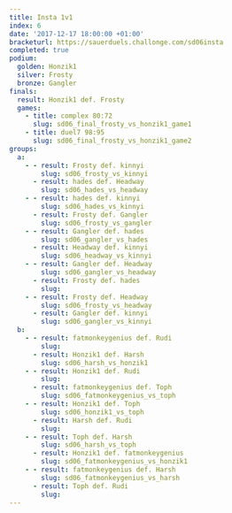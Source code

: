 ```yaml
---
title: Insta 1v1
index: 6
date: '2017-12-17 18:00:00 +01:00'
bracketurl: https://sauerduels.challonge.com/sd06insta
completed: true
podium:
  golden: Honzik1
  silver: Frosty
  bronze: Gangler
finals:
  result: Honzik1 def. Frosty
  games:
    - title: complex 80:72
      slug: sd06_final_frosty_vs_honzik1_game1
    - title: duel7 98:95
      slug: sd06_final_frosty_vs_honzik1_game2
groups:
  a:
    - - result: Frosty def. kinnyi
        slug: sd06_frosty_vs_kinnyi
      - result: hades def. Headway
        slug: sd06_hades_vs_headway
    - - result: hades def. kinnyi
        slug: sd06_hades_vs_kinnyi
      - result: Frosty def. Gangler
        slug: sd06_frosty_vs_gangler
    - - result: Gangler def. hades
        slug: sd06_gangler_vs_hades
      - result: Headway def. kinnyi
        slug: sd06_headway_vs_kinnyi
    - - result: Gangler def. Headway
        slug: sd06_gangler_vs_headway
      - result: Frosty def. hades
        slug:
    - - result: Frosty def. Headway
        slug: sd06_frosty_vs_headway
      - result: Gangler def. kinnyi
        slug: sd06_gangler_vs_kinnyi
  b:
    - - result: fatmonkeygenius def. Rudi
        slug: 
      - result: Honzik1 def. Harsh
        slug: sd06_harsh_vs_honzik1
    - - result: Honzik1 def. Rudi
        slug: 
      - result: fatmonkeygenius def. Toph
        slug: sd06_fatmonkeygenius_vs_toph
    - - result: Honzik1 def. Toph
        slug: sd06_honzik1_vs_toph
      - result: Harsh def. Rudi
        slug: 
    - - result: Toph def. Harsh
        slug: sd06_harsh_vs_toph
      - result: Honzik1 def. fatmonkeygenius
        slug: sd06_fatmonkeygenius_vs_honzik1
    - - result: fatmonkeygenius def. Harsh
        slug: sd06_fatmonkeygenius_vs_harsh
      - result: Toph def. Rudi
        slug: 
---
```


